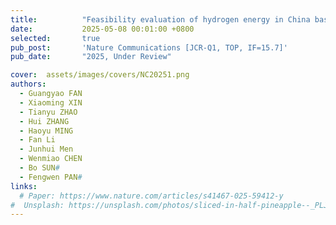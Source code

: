 ```yaml
---
title:          "Feasibility evaluation of hydrogen energy in China based on a complete industrial chain economic model"
date:           2025-05-08 00:01:00 +0800
selected:       true
pub_post:       'Nature Communications [JCR-Q1, TOP, IF=15.7]'
pub_date:       "2025, Under Review"

cover:  assets/images/covers/NC20251.png
authors:
  - Guangyao FAN
  - Xiaoming XIN
  - Tianyu ZHAO
  - Hui ZHANG
  - Haoyu MING
  - Fan Li
  - Junhui Men
  - Wenmiao CHEN
  - Bo SUN#
  - Fengwen PAN#
links:
  # Paper: https://www.nature.com/articles/s41467-025-59412-y
#  Unsplash: https://unsplash.com/photos/sliced-in-half-pineapple--_PLJZmHZzk
---
```

